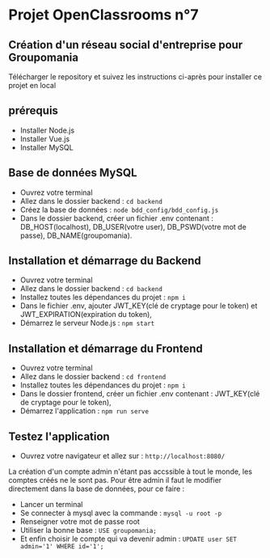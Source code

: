 # Projet OpenClassrooms n°7

## Création d'un réseau social d'entreprise pour Groupomania

Télécharger le repository et suivez les instructions ci-après pour installer ce projet en local

## prérequis

* Installer Node.js
* Installer Vue.js
* Installer MySQL

## Base de données MySQL

* Ouvrez votre terminal
* Allez dans le dossier backend : `cd backend`
* Créez la base de données : `node bdd_config/bdd_config.js`
* Dans le dossier backend, créer un fichier .env contenant : DB_HOST(localhost), DB_USER(votre user), DB_PSWD(votre mot de passe), DB_NAME(groupomania).

## Installation et démarrage du Backend

* Ouvrez votre terminal
* Allez dans le dossier backend : `cd backend` 
* Installez toutes les dépendances du projet : `npm i`
* Dans le fichier .env, ajouter JWT_KEY(clé de cryptage pour le token) et JWT_EXPIRATION(expiration du token),
* Démarrez le serveur Node.js : `npm start`

## Installation et démarrage du Frontend

* Ouvrez votre terminal
* Allez dans le dossier backend : `cd frontend`
* Installez toutes les dépendances du projet : `npm i`
* Dans le dossier frontend, créer un fichier .env contenant : JWT_KEY(clé de cryptage pour le token),
* Démarrez l'application : `npm run serve`

## Testez l'application
* Ouvrez votre navigateur et allez sur : `http://localhost:8080/`


La création d'un compte admin n'étant pas accssible à tout le monde, les comptes créés ne le sont pas.
Pour être admin il faut le modifier directement dans la base de données, pour ce faire :
* Lancer un terminal
* Se connecter à mysql avec la commande : `mysql -u root -p`
* Renseigner votre mot de passe root
* Utiliser la bonne base : `USE groupomania;`
* Et enfin choisir le compte qui va devenir admin : `UPDATE user SET admin='1' WHERE id='1';`